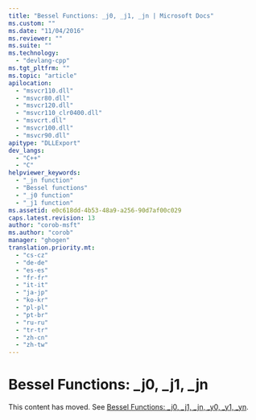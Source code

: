 ```yaml
---
title: "Bessel Functions: _j0, _j1, _jn | Microsoft Docs"
ms.custom: ""
ms.date: "11/04/2016"
ms.reviewer: ""
ms.suite: ""
ms.technology: 
  - "devlang-cpp"
ms.tgt_pltfrm: ""
ms.topic: "article"
apilocation: 
  - "msvcr110.dll"
  - "msvcr80.dll"
  - "msvcr120.dll"
  - "msvcr110_clr0400.dll"
  - "msvcrt.dll"
  - "msvcr100.dll"
  - "msvcr90.dll"
apitype: "DLLExport"
dev_langs: 
  - "C++"
  - "C"
helpviewer_keywords: 
  - "_jn function"
  - "Bessel functions"
  - "_j0 function"
  - "_j1 function"
ms.assetid: e0c618dd-4b53-48a9-a256-90d7af00c029
caps.latest.revision: 13
author: "corob-msft"
ms.author: "corob"
manager: "ghogen"
translation.priority.mt: 
  - "cs-cz"
  - "de-de"
  - "es-es"
  - "fr-fr"
  - "it-it"
  - "ja-jp"
  - "ko-kr"
  - "pl-pl"
  - "pt-br"
  - "ru-ru"
  - "tr-tr"
  - "zh-cn"
  - "zh-tw"
---
```

# Bessel Functions: _j0, _j1, _jn
This content has moved. See [Bessel Functions: _j0, _j1, _jn, _y0, _y1, _yn](http://msdn.microsoft.com/Library/a21a8bf1-df9d-4ba0-a8c2-e7ef71921d96).